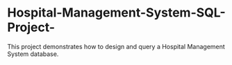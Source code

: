 # Hospital-Management-System-SQL-Project-
This project demonstrates how to design and query a Hospital Management System database.
